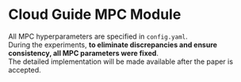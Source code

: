 # Cloud Guide MPC Module

All MPC hyperparameters are specified in `config.yaml`.  
During the experiments, **to eliminate discrepancies and ensure consistency, all MPC parameters were fixed**.  
The detailed implementation will be made available after the paper is accepted.
